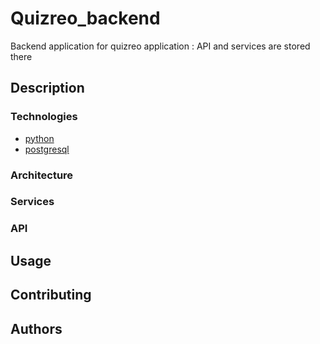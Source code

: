 # Quizreo_backend
Backend application for quizreo application : API and services are stored there


## Description

###  Technologies

* [python](https://www.python.org/)
* [postgresql](https://www.postgresql.org/)

### Architecture

###  Services

###  API

## Usage

## Contributing

## Authors